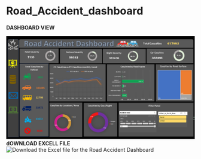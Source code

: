 # Road_Accident_dashboard

**DASHBOARD VIEW**

![Road Accident Dashboard](https://raw.githubusercontent.com/Rajeshdogra/Road_Accident_dashboard/main/Screenshot%202024-10-25%20122037.png)
 **dOWNLOAD EXCELL FILE**
 ![Download the Excel file for the Road Accident Dashboard](https://drive.google.com/drive/folders/1FSa5YbWgg-7xHhQVkdICNJTqyNikbZWF?usp=drive_link)
